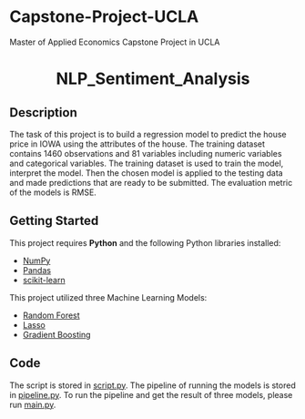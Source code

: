 # Capstone-Project-UCLA

Master of Applied Economics Capstone Project in UCLA

<h1 align="center">NLP_Sentiment_Analysis</h1>

## Description
The task of this project is to build a regression model to predict the house price in IOWA using the attributes of the house. The training dataset contains 1460 observations and 81 variables including numeric variables and categorical variables. The training dataset is used to train the model, interpret the model. Then the chosen model is applied to the testing data and made predictions that are ready to be submitted. The evaluation metric of the models is RMSE. 

## Getting Started
This project requires **Python** and the following Python libraries installed:

- [NumPy](http://www.numpy.org/)
- [Pandas](http://pandas.pydata.org/)
- [scikit-learn](http://scikit-learn.org/stable/)

This project utilized three Machine Learning Models:

- [Random Forest](https://en.wikipedia.org/wiki/Random_forest)
- [Lasso](https://en.wikipedia.org/wiki/Lasso_(statistics))
- [Gradient Boosting](https://en.wikipedia.org/wiki/Gradient_boosting)


## Code
The script is stored in [script.py](https://github.com/cicycong/Capstone-Project-UCLA/blob/main/script.py). The pipeline of running the models is stored in [pipeline.py](https://github.com/cicycong/Capstone-Project-UCLA/blob/main/pipeline.py). To run the pipeline and get the result of three models, please run [main.py](https://github.com/cicycong/Capstone-Project-UCLA/blob/main/main.py).
